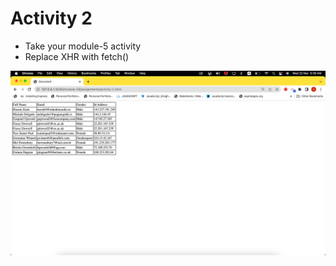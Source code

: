 # Activity 2

- Take your module-5 activity​
- Replace XHR with fetch()​

![Output of Activity 2](./activity-2.png)
